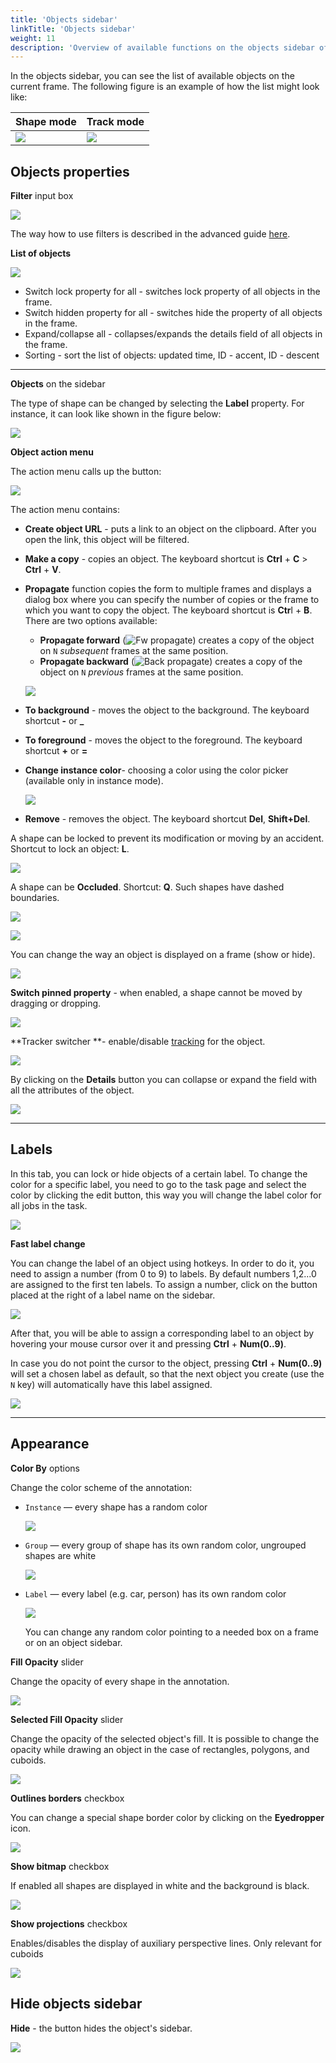 ```yaml
---
title: 'Objects sidebar'
linkTitle: 'Objects sidebar'
weight: 11
description: 'Overview of available functions on the objects sidebar of the annotation tool.'
---
```


In the objects sidebar, you can see the list of available objects on the current
frame. The following figure is an example of how the list might look like:

| Shape mode                | Track mode                |
| ------------------------- | ------------------------- |
| ![](/images/image044.jpg) | ![](/images/image045.jpg) |

## Objects properties

**Filter** input box

![](/images/image059.jpg)

The way how to use filters is described in the advanced guide [here](/docs/manual/advanced/filter/).

**List of objects**

![](/images/image147.jpg)

- Switch lock property for all - switches lock property of all objects in the frame.
- Switch hidden property for all - switches hide the property of all objects in the frame.
- Expand/collapse all - collapses/expands the details field of all objects in the frame.
- Sorting - sort the list of objects: updated time, ID - accent, ID - descent

---

**Objects** on the sidebar

The type of shape can be changed by selecting the **Label** property.
For instance, it can look like shown in the figure below:

![](/images/image050.jpg)

**Object action menu**

The action menu calls up the button:

![](/images/image047.jpg)

The action menu contains:

- **Create object URL** - puts a link to an object on the clipboard.
  After you open the link, this object will be filtered.
- **Make a copy** - copies an object. The keyboard shortcut is **Ctrl** + **C** > **Ctrl** + **V**.
- **Propagate** function copies the form to multiple frames
  and displays a dialog box where you can specify the number
  of copies or the frame to which you want to copy the object.
  The keyboard shortcut is **Ctr**l + **B**. <br>There are two options available:

  - **Propagate forward** (![Fw propagate](/images/propagate_fw.png)) creates a
    copy of the object on `N` _subsequent_ frames at the same position.
  - **Propagate backward** (![Back propagate](/images/propagate_back.png)) creates
    a copy of the object on `N` _previous_ frames at the same position.

  ![](/images/image053.jpg)

- **To background** - moves the object to the background. The keyboard shortcut **-** or **\_**
- **To foreground** - moves the object to the foreground. The keyboard shortcut **+** or **=**
- **Change instance color**- choosing a color using the color picker (available only in instance mode).

  ![](/images/image153.jpg)

- **Remove** - removes the object. The keyboard shortcut **Del**, **Shift+Del**.

A shape can be locked to prevent its modification or moving by an accident. Shortcut to lock an object: **L**.

![](/images/image046.jpg)

A shape can be **Occluded**. Shortcut: **Q**. Such shapes have dashed boundaries.

![](/images/image048.jpg)

![](/images/image049_detrac.jpg)

You can change the way an object is displayed on a frame (show or hide).

![](/images/image055.jpg)

**Switch pinned property** - when enabled, a shape cannot be moved by dragging or dropping.

![](/images/image052.jpg)

**Tracker switcher **- enable/disable [tracking](/docs/manual/advanced/ai-tools#trackers) for the object.

![](/images/tracker_switcher.jpg)

By clicking on the **Details** button you can collapse or expand the field with all the attributes of the object.

![](/images/image154.jpg)

---

## Labels

In this tab, you can lock or hide objects of a certain label.
To change the color for a specific label,
you need to go to the task page and select the color by clicking the edit button,
this way you will change the label color for all jobs in the task.

![](/images/image062.jpg)

**Fast label change**

You can change the label of an object using hotkeys.
In order to do it, you need to assign a number (from 0 to 9) to labels.
By default numbers 1,2...0 are assigned to the first ten labels.
To assign a number, click on the button placed at the right of a label name on the sidebar.

![](/images/image210.jpg)

After that, you will be able to assign a corresponding label to an object
by hovering your mouse cursor over it and pressing **Ctrl** + **Num(0..9)**.

In case you do not point the cursor to the object, pressing **Ctrl** + **Num(0..9)** will set a chosen label as default,
so that the next object you create (use the `N` key) will automatically have this label assigned.

![](/images/image211.jpg)

---

## Appearance

**Color By** options

Change the color scheme of the annotation:

- `Instance` — every shape has a random color

  ![](/images/image095_detrac.jpg)

- `Group` — every group of shape has its own random color, ungrouped shapes are white

  ![](/images/image094_detrac.jpg)

- `Label` — every label (e.g. car, person) has its own random color

  ![](/images/image093_detrac.jpg)

  You can change any random color pointing to a needed box on a frame or on an
  object sidebar.

**Fill Opacity** slider

Change the opacity of every shape in the annotation.

![](/images/image086_detrac.jpg)

**Selected Fill Opacity** slider

Change the opacity of the selected object's fill. It is possible
to change the opacity while drawing an object in the case
of rectangles, polygons, and cuboids.

![](/images/image089_detrac.jpg)

**Outlines borders** checkbox

You can change a special shape border color by clicking on the **Eyedropper** icon.

![](/images/image088_detrac.jpg)

**Show bitmap** checkbox

If enabled all shapes are displayed in white and the background is black.

![](/images/image087_detrac.jpg)

**Show projections** checkbox

Enables/disables the display of auxiliary perspective lines. Only relevant for cuboids

![](/images/image090_detrac.jpg)

## Hide objects sidebar

**Hide** - the button hides the object's sidebar.

![](/images/image146.jpg)
